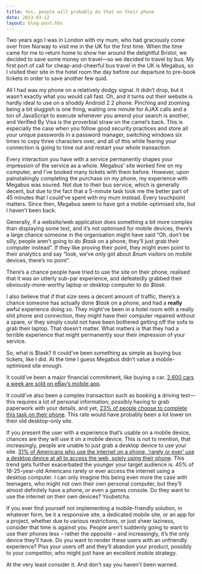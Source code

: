 ```yaml
---
title: Yes, people will probably do that on their phone
date: 2013-03-12
layout: blog-post.hbs
---
```



Two years ago I was in London with my mum, who had graciously come over from Norway to visit me in the UK for the first time. When the time came for me to return home to show her around the delightful Bristol, we decided to save some money on travel—so we decided to travel by bus. My first port of call for cheap-and-cheerful bus travel in the UK is Megabus, so I visited their site in the hotel room the day before our departure to pre-book tickets in order to save another few quid.

<p>All I had was my phone on a relatively dodgy signal. It didn’t drop, but it wasn’t exactly what you would call fast. Oh, and it turns out their website is hardly ideal to use on a shoddy Android 2.2 phone. Pinching and zooming being a bit sluggish is one thing, waiting one minute for AJAX calls and a ton of JavaScript to execute whenever you amend your search is another, and Verified By Visa is the proverbial straw on the camel’s back. This is especially the case when you follow good security practices and store all your unique passwords in a password manager, switching windows six times to copy three characters over, and all of this while fearing your connection is going to time out and restart your whole transaction.
</p>
<p>Every interaction you have with a service permanently shapes your impression of the service as a whole. Megabus’ site worked fine on my computer, and I’ve booked many tickets with them before. However, upon painstakingly completing the purchase on my phone, my experience with Megabus was soured. Not due to their bus service, which is generally decent, but due to the fact that a 5-minute task took me the better part of 45 minutes that I could’ve spent with my mum instead. Every touchpoint matters. Since then, Megabus seem to have got a mobile-optimised site, but I haven’t been back.
</p>
<p>Generally, if a website/web application does something a bit more complex than displaying some text, and it’s not optimised for mobile devices, there’s a large chance someone in the organisation might have said “Oh, don’t be silly, people aren’t going to do <em>$task</em> on a phone, they’ll just grab their computer instead”. If they like proving their point, they might even point to their analytics and say “look, we’ve only got about <em>$num</em> visitors on mobile devices, there’s no point”.
</p>
<p>There’s a chance people have tried to use the site on their phone, realised that it was an utterly sub-par experience, and defeatedly grabbed their obviously-more-worthy laptop or desktop computer to do <em>$task</em>.
</p>
<p>I also believe that if that size sees a decent amount of traffic, there’s a chance someone has actually done <em>$task</em> on a phone, and had a <strong>really</strong> awful experience doing so. They might’ve been in a hotel room with a really shit phone and connection, they might have their computer repaired without a spare, or they simply could not have been bothered getting off the sofa to grab their laptop. That doesn’t matter. What matters is that they had a terrible experience that might permanently sour their impression of your service.
</p>
<p>So, what is $task? It could’ve been something as simple as buying bus tickets, like I did. At the time I guess Megabus didn’t value a mobile-optimised site enough.
</p>
<p>It could’ve been a major financial commitment, like buying a car. <a href="http://www.uie.com/brainsparks/2012/03/09/luke-wroblewski-examining-mobile-user-input">2.600 cars a week are sold on eBay’s mobile app</a>.
</p>
<p>It could’ve also been a complex transaction such as booking a driving test—this requires a lot of personal information, possibly having to grab paperwork with your details, and yet, <a href="http://digital.cabinetoffice.gov.uk/2013/03/12/were-not-appy-not-appy-at-all/">23% of people choose to complete this task on their phone</a>. This rate would have probably been a lot lower on their old desktop-only site.
</p>
<p>If you present the user with a experience that’s usable on a mobile device, chances are they will use it on a mobile device. This is not to mention, that increasingly, people are unable to just grab a desktop device to use your site. <a href="http://www.pewinternet.org/Reports/2012/Cell-Internet-Use-2012.aspx">31% of Americans who use the internet on a phone, ‘rarely or ever’ use a desktop device at all to access the web, solely using their phone</a>. This trend gets further exacerbated the younger your target audience is. 45% of 18-25-year-old Americans rarely or ever access the internet using a desktop computer. I can only imagine this being even more the case with teenagers, who might not own their own personal computer, but they’ll almost definitely have a phone, or even a games console. Do they want to use the internet on their own devices? Youbetcha.
</p>
<p>If you ever find yourself not implementing a mobile-friendly solution, in whatever form, be it a responsive site, a dedicated mobile site, or an app for a project, whether due to various restrictions, or just sheer laziness, consider that time is against you. People aren’t suddenly going to want to use their phones less – rather the opposite – and increasingly, it’s the only device they’ll have. Do you want to render these users with an unfriendly experience? Piss your users off and they’ll abandon your product, possibly to your competitor, who might just have an excellent mobile strategy.</p>

<p>At the very least consider it. And don't say you haven't been warned.</p>
